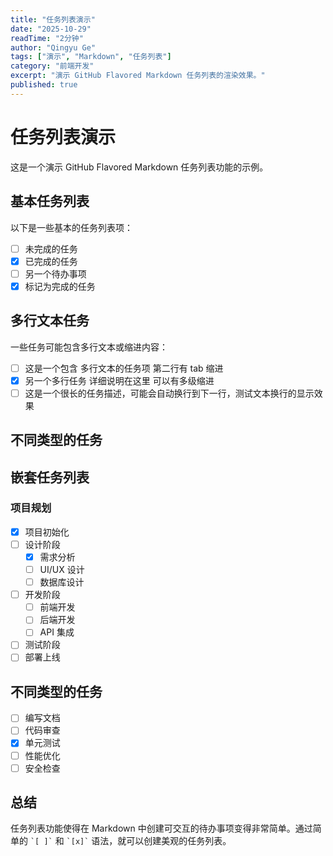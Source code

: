 ```yaml
---
title: "任务列表演示"
date: "2025-10-29"
readTime: "2分钟"
author: "Qingyu Ge"
tags: ["演示", "Markdown", "任务列表"]
category: "前端开发"
excerpt: "演示 GitHub Flavored Markdown 任务列表的渲染效果。"
published: true
---
```


# 任务列表演示

这是一个演示 GitHub Flavored Markdown 任务列表功能的示例。

## 基本任务列表

以下是一些基本的任务列表项：

* [ ] 未完成的任务
* [x] 已完成的任务
* [ ] 另一个待办事项
* [x] 标记为完成的任务

## 多行文本任务

一些任务可能包含多行文本或缩进内容：

* [ ] 这是一个包含
    多行文本的任务项
    第二行有 tab 缩进
* [x] 另一个多行任务
    详细说明在这里
    可以有多级缩进
* [ ] 这是一个很长的任务描述，可能会自动换行到下一行，测试文本换行的显示效果

## 不同类型的任务

## 嵌套任务列表

### 项目规划

* [x] 项目初始化
* [ ] 设计阶段
  * [x] 需求分析
  * [ ] UI/UX 设计
  * [ ] 数据库设计
* [ ] 开发阶段
  * [ ] 前端开发
  * [ ] 后端开发
  * [ ] API 集成
* [ ] 测试阶段
* [ ] 部署上线

## 不同类型的任务

* [ ] 编写文档
* [ ] 代码审查
* [x] 单元测试
* [ ] 性能优化
* [ ] 安全检查

## 总结

任务列表功能使得在 Markdown 中创建可交互的待办事项变得非常简单。通过简单的 `` `[ ]` `` 和 `` `[x]` `` 语法，就可以创建美观的任务列表。